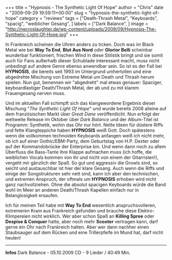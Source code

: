 +++
title = "Hypnosis - The Synthetic Light Of Hope"
author = "Chris"
date = "2009-09-29 19:59:11+00:00"
slug = "hypnosis-the-synthetic-light-of-hope"
category = "reviews"
tags = ["Death-Thrash Metal", "Keyboards", "spacig", "weiblicher Gesang", ]
labels = ["Dark Balance", ]
image = "http://necroslaughter.de/wp-content/uploads/2009/09/Hypnosis-The-Synthetic-Light-Of-Hope.jpg"
+++

In Frankreich scheinen die Uhren anders zu ticken. Doch was im Black Metal wie bei **Way To End**, **Blut Aus Nord** oder **Glorior Belli** scheinbar wunderbar funktioniert, frischen Wind in diese Stilistik bringt und sie somit auch für Fans außerhalb dieser Schublade interessant macht, muss nicht unbedingt auf andere Genre ebenso anwendbar sein. So ist es der Fall bei **HYPNOSIS**, die bereits seit 1993 im Untergrund umhertollen und eine abgedrehte Mischung von Extreme Metal um Death und Thrash herum spielen. Nun gut, benennen wir "abgedreht" mal etwas genauer: Spaciger, keyboardlastiger Death/Thrash Metal, der ab und zu mit klarem Frauengesang nerven muss.

Und im aktuellen Fall schimpft sich das klangewordene Ergebnis dieser Mischung "_The Synthetic Light Of Hope_" und wurde bereits 2008 alleine auf dem französischen Markt über _Great Dane_ veröffentlicht. Nun erfolgt der weltweite Release im Oktober über _Dark Balance_ und der Album-Titel ist Programm: Synthetik, wohin das Ohr nur hört. Nette Ideen für düstere Riffs und fette Klangteppiche haben **HYPNOSIS** weiß Gott. Doch spätestens wenn die vollkommen technoiden Keyboards anfangen weiß ich nicht mehr, ob ich auf einer Gothic/EBM-Party, dem Geburtstag von H.P. Dexter oder auf der Kommandobrücke der Enterprise bin. Und wenn dann noch zu allem Überfluss die Bass-Tante ihre Klappe aufmachen muss (ich hoffe, die weiblichen Vocals kommen von ihr und nicht von einem der Gitarristen!), vergeht mir gänzlich der Spaß. So gut und aggressiv die Growls sind, so seicht und austauschbar ist hier der klare Gesang.
Auch wenn die Riffs und einige der Songstrukturen sehr nett sind, kann ich aber den technischen, und extremen Anspruch, der oftmals um **HYPNOSIS** erhoben wird nicht ganz nachvollziehen. Ohne die absolut spacigen Keyboards würde die Band wohl im Meer an anderen Death/Thrash Kapellen einfach nur in Belanglosigkeit ersaufen.

Ich für meinen Teil habe mit **Way To End** wesentlich anspruchsvolleren, extremeren Kram aus Frankreich gefunden und brauche diese Elektro-Klimpereien nicht wirklich. Wer aber schon Spaß an **Killing Spree** oder **Despise & Conquer** hatte, aber noch mehr **Scooter** vertragen kann, darf gerne ein Ohr nach Frankreich halten. Aber wer dann nachher einen Staubsauger auf dem Rücken und eine Trillerpfeife im Mund hat, darf nicht heulen!





---
**Infos**
Dark Balance - 05.10.2009
CD - 9 Lieder / 40:49 Min.
